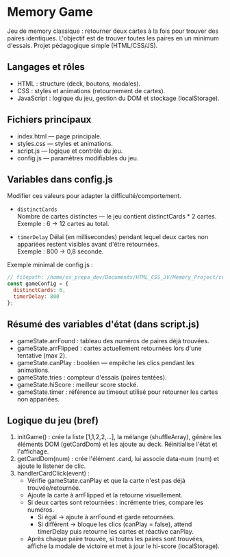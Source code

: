 
# Memory Game

Jeu de memory classique : retourner deux cartes à la fois pour trouver des paires identiques. L'objectif est de trouver toutes les paires en un minimum d'essais. Projet pédagogique simple (HTML/CSS/JS).

## Langages et rôles
- HTML : structure (deck, boutons, modales).
- CSS : styles et animations (retournement de cartes).
- JavaScript : logique du jeu, gestion du DOM et stockage (localStorage).

## Fichiers principaux
- index.html — page principale.
- styles.css — styles et animations.
- script.js — logique et contrôle du jeu.
- config.js — paramètres modifiables du jeu.

## Variables dans config.js
Modifier ces valeurs pour adapter la difficulté/comportement.

- ```distinctCards```  
  Nombre de cartes distinctes — le jeu contient distinctCards * 2 cartes.  
  Exemple : 6 → 12 cartes au total.

- ```timerDelay``` 
  Délai (en millisecondes) pendant lequel deux cartes non appariées restent visibles avant d'être retournées.  
  Exemple : 800 → 0,8 seconde.

Exemple minimal de config.js :
```javascript
// filepath: /home/es_prepa_dev/Documents/HTML_CSS_JV/Memory_Project/config.js
const gameConfig = {
  distinctCards: 6,
  timerDelay: 800
};
```

## Résumé des variables d'état (dans script.js)
- gameState.arrFound : tableau des numéros de paires déjà trouvées.  
- gameState.arrFlipped : cartes actuellement retournées lors d'une tentative (max 2).  
- gameState.canPlay : booléen — empêche les clics pendant les animations.  
- gameState.tries : compteur d'essais (paires tentées).  
- gameState.hiScore : meilleur score stocké.  
- gameState.timer : référence au timeout utilisé pour retourner les cartes non appariées.

## Logique du jeu (bref)
1. initGame() : crée la liste [1,1,2,2,...], la mélange (shuffleArray), génère les éléments DOM (getCardDom) et les ajoute au deck. Réinitialise l'état et l'affichage.  
2. getCardDom(num) : crée l'élément .card, lui associe data-num (num) et ajoute le listener de clic.  
3. handlerCardClick(event) :  
   - Vérifie gameState.canPlay et que la carte n'est pas déjà trouvée/retournée.  
   - Ajoute la carte à arrFlipped et la retourne visuellement.  
   - Si deux cartes sont retournées : incrémente tries, compare les numéros.  
     - Si égal → ajoute à arrFound et garde retournées.  
     - Si différent → bloque les clics (canPlay = false), attend timerDelay puis retourne les cartes et réactive canPlay.  
   - Après chaque paire trouvée, si toutes les paires sont trouvées, affiche la modale de victoire et met à jour le hi-score (localStorage).
